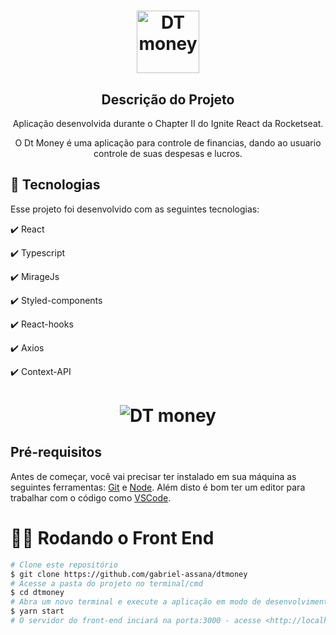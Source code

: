 <h1 align="center">
  <img src="./src/assets/" height="100px" alt="DT money"/>
</h1>

<h2 align="center" >Descrição do Projeto</h2>
<p align="center">
  Aplicação desenvolvida durante o Chapter II do Ignite React da Rocketseat.
</p>
<p align="center">
  O Dt Money é uma aplicação para controle de financias, dando ao usuario controle de suas despesas e lucros.
</p>


## :rocket: Tecnologias

Esse projeto foi desenvolvido com as seguintes tecnologias:

✔️ React

✔️ Typescript

✔️ MirageJs

✔️ Styled-components

✔️ React-hooks

✔️ Axios

✔️ Context-API

<h1 align="center">
  <img alt="DT money" title="#logo" src="./src/assets/" />
</h1>
<h2>Pré-requisitos</h2>

Antes de começar, você vai precisar ter instalado em sua máquina as seguintes ferramentas:
[Git](https://git-scm.com) e [Node](https://nodejs.org/pt-br/).
Além disto é bom ter um editor para trabalhar com o código como [VSCode](https://code.visualstudio.com/).


# 👨‍💻 Rodando o Front End

```bash
# Clone este repositório
$ git clone https://github.com/gabriel-assana/dtmoney
# Acesse a pasta do projeto no terminal/cmd
$ cd dtmoney
# Abra um novo terminal e execute a aplicação em modo de desenvolvimento
$ yarn start
# O servidor do front-end inciará na porta:3000 - acesse <http://localhost:3000/>
